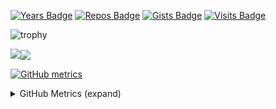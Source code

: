 [![Years Badge](https://badges.pufler.dev/years/alexxxdev)](https://badges.pufler.dev)
[![Repos Badge](https://badges.pufler.dev/repos/alexxxdev)](https://badges.pufler.dev)
[![Gists Badge](https://badges.pufler.dev/gists/alexxxdev)](https://badges.pufler.dev)
[![Visits Badge](https://badges.pufler.dev/visits/alexxxdev/alexxxdev)](https://badges.pufler.dev)

![trophy](https://github-profile-trophy.vercel.app/?username=alexxxdev&theme=darkhub&no-bg=true&no-frame=true)

<a href="https://github.com/alexxxdev">
  <img align="left" src="https://github-readme-stats.alexxxdev.vercel.app/api?username=alexxxdev&show_icons=true&count_private=true&hide_border=true&theme=tokyonight" />
</a>
<a href="https://github.com/alexxxdev">  
  <img align="center" src="https://github-readme-stats.alexxxdev.vercel.app/api/top-langs/?username=alexxxdev&layout=compact&card_width=250&hide_border=true&theme=tokyonight" /
</a>

[![GitHub metrics](https://github.com/alexxxdev/alexxxdev/actions/workflows/metrics.yml/badge.svg)](https://badges.pufler.dev)

<details>
  
  [![GitHub metrics](https://github.com/alexxxdev/alexxxdev/actions/workflows/metrics.yml/badge.svg)](https://badges.pufler.dev)


<summary>GitHub Metrics (expand)</summary>
  
![GitHub metrics](https://github.com/alexxxdev/alexxxdev/blob/master/github-metrics.svg)
</details>
